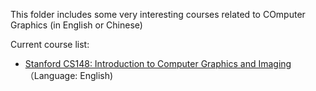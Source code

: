 This folder includes some very interesting courses related to COmputer Graphics (in English or Chinese)

Current course list:
- [Stanford CS148: Introduction to Computer Graphics and Imaging](https://web.stanford.edu/class/cs148/index.html) （Language: English)
